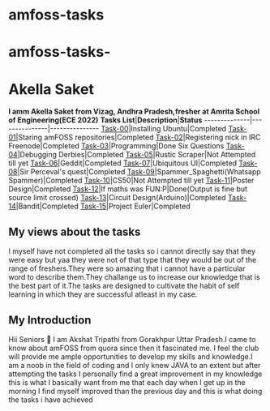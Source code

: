 # amfoss-tasks

# amfoss-tasks-
# Akella Saket
**I amm Akella Saket from Vizag, Andhra Pradesh,fresher at Amrita School of Engineering(ECE 2022)**
**Tasks List**|**Description**|**Status**
--------------|---------------|---------------
[Task-00](https://github.com/Akshatji800/amfoss-tasks-demo/tree/master/task-00)|Installing Ubuntu|Completed
[Task-01](https://github.com/Akshatji800/amfoss-tasks-demo/tree/master/task-00)|Staring amFOSS repositories|Completed
[Task-02](https://github.com/Akshatji800/amfoss-tasks-demo/tree/master/task-02)|Registering nick in IRC Freenode|Completed
[Task-03](https://github.com/Akshatji800/amfoss-tasks-demo/tree/master/task-03)|Programming|Done Six Questions
[Task-04](https://github.com/Akshatji800/amfoss-tasks-demo/tree/master/task-04)|Debugging Derbies|Completed
[Task-05](https://github.com/Akshatji800/amfoss-tasks-demo/tree/master/task-05)|Rustic Scraper|Not Attempted till yet
[Task-06](https://github.com/Akshatji800/amfoss-tasks-demo/tree/master/task-06)|Geddit|Completed
[Task-07](https://github.com/Akshatji800/amfoss-tasks-demo/tree/master/task-07)|Ubiquitous UI|Completed
[Task-08](https://github.com/Akshatji800/amfoss-tasks-demo/tree/master/task-08)|Sir Perceval's quest|Completed
[Task-09](https://github.com/Akshatji800/amfoss-tasks-demo/tree/master/task-09)|Spammer_Spaghetti(Whatsapp Spammer)|Completed
[Task-10](https://github.com/Akshatji800/amfoss-tasks-demo/tree/master/task-10)|CS50|Not Attempted till yet
[Task-11](https://github.com/Akshatji800/amfoss-tasks-demo/tree/master/task-11)|Poster Design|Completed
[Task-12](https://github.com/Akshatji800/amfoss-tasks-demo/tree/master/task-12)|If maths was FUN:P|Done(Output is fine but source limit crossed) 
[Task-13](https://github.com/Akshatji800/amfoss-tasks-demo/tree/master/task-13)|Circuit Design(Arduino)|Completed
[Task-14](https://github.com/Akshatji800/amfoss-tasks-demo/tree/master/task-14)|Bandit|Completed
[Task-15](https://github.com/Akshatji800/amfoss-tasks-demo/tree/master/task-15)|Project Euler|Completed
## My views about the tasks
I myself have not completed all the tasks so i cannot directly say that they were easy but yaa they were not of that type that they 
would be out of the range of freshers.They were so amazing that i cannot have a particular word to describe them.They challange us to 
increase our knowledge that is the best part of it.The tasks are designed to cultivate the habit of self learning in which they are 
successful atleast in my case.
## My Introduction
Hii Seniors :pray: I am Akshat Tripathi from Gorakhpur Uttar Pradesh.I came to know about amFOSS from quora since then it fascinated me.
I feel the club will provide me ample opportunities to develop my skills and knowledge.I am a noob in the field of coding and I only knew 
JAVA to an extent but after attempting the tasks I personally find a great improvement in my knowledge this is what I basically want from 
me that each day when I get up in the morning I find myself improved than the previous day and this is what doing the tasks i have achieved